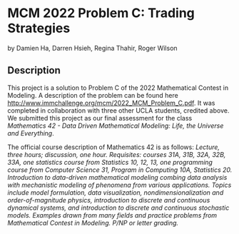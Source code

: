 # MCM 2022 Problem C: Trading Strategies
by Damien Ha, Darren Hsieh, Regina Thahir, Roger Wilson

## Description
This project is a solution to Problem C of the 2022 Mathematical Contest in Modeling.
A description of the problem can be found here http://www.immchallenge.org/mcm/2022_MCM_Problem_C.pdf.
It was completed in collaboration with three other UCLA students, credited above.
We submitted this project as our final assessment for the class *Mathematics 42 - Data Driven Mathematical Modeling: Life, the Universe and Everything*.

The official course description of Mathematics 42 is as follows:
  *Lecture, three hours; discussion, one hour. Requisites: courses 31A, 31B, 32A, 32B, 33A, one statistics course from Statistics 10, 12, 13, one programming course from Computer Science 31, Program in Computing 10A, Statistics 20. Introduction to data-driven mathematical modeling combing data analysis with mechanistic modeling of phenomena from various applications. Topics include model formulation, data visualization, nondimensionalization and order-of-magnitude physics, introduction to discrete and continuous dynamical systems, and introduction to discrete and continuous stochastic models. Examples drawn from many fields and practice problems from Mathematical Contest in Modeling. P/NP or letter grading.*
